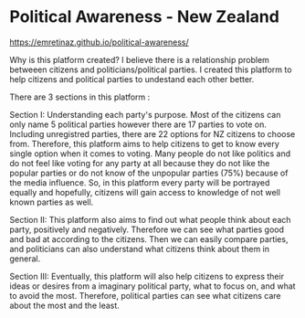 # Political Awareness - New Zealand

https://emretinaz.github.io/political-awareness/

Why is this platform created? I believe there is a relationship problem betweeen citizens and politicians/political parties. I created this platform to help citizens and political parties to undestand each other better.

There are 3 sections in this platform :

Section I:
Understanding each party's purpose. Most of the citizens can only name 5 political parties however there are 17 parties to vote on. Including unregistred parties, there are 22 options for NZ citizens to choose from. Therefore, this platform aims to help citizens to get to know every single option when it comes to voting. Many people do not like politics and do not feel like voting for any party at all because they do not like the popular parties or do not know of the unpopular parties (75%) because of the media influence. So, in this platform every party will be portrayed equally and hopefully, citizens will gain access to knowledge of not well known parties as well.


Section II:
This platform also aims to find out what people think about each party, positively and negatively. Therefore we can see what parties good and bad at according to the citizens. Then we can easily compare parties, and politicians can also understand what citizens think about them in general.


Section III:
Eventually, this platform will also help citizens to express their ideas or desires from a imaginary political party, what to focus on, and what to avoid the most. Therefore, political parties can see what citizens care about the most and the least.
      
